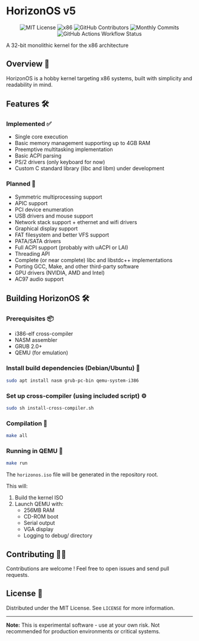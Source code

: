 # HorizonOS v5
<div align="center">
   
   ![MIT License](https://img.shields.io/badge/license-MIT-yellow.svg) 
   ![x86](https://img.shields.io/badge/arch-x86-informational) 
   ![GitHub Contributors](https://img.shields.io/github/contributors/EtienneMaire37/HorizonOS-v5?color=blue)
   ![Monthly Commits](https://img.shields.io/github/commit-activity/m/EtienneMaire37/HorizonOS-v5?color=orange)
   ![GitHub Actions Workflow Status](https://img.shields.io/github/actions/workflow/status/EtienneMaire37/HorizonOS-v5/.github%2Fworkflows%2Fmakefile.yml)
</div>

A 32-bit monolithic kernel for the x86 architecture

## Overview 🌟
HorizonOS is a hobby kernel targeting x86 systems, built with simplicity and readability in mind.

## Features 🛠️

### Implemented ✅
- Single core execution
- Basic memory management supporting up to 4GB RAM
- Preemptive multitasking implementation
- Basic ACPI parsing
- PS/2 drivers (only keyboard for now)
- Custom C standard library (libc and libm) under development

### Planned 📅
- Symmetric multiprocessing support
- APIC support
- PCI device enumeration
- USB drivers and mouse support
- Network stack support + ethernet and wifi drivers
- Graphical display support
- FAT filesystem and better VFS support
- PATA/SATA drivers
- Full ACPI support (probably with uACPI or LAI)
- Threading API
- Complete (or near complete) libc and libstdc++ implementations
- Porting GCC, Make, and other third-party software
- GPU drivers (NVIDIA, AMD and Intel)
- AC97 audio support

## Building HorizonOS 🛠️

### Prerequisites 📦
- i386-elf cross-compiler
- NASM assembler
- GRUB 2.0+
- QEMU (for emulation)

### Install build dependencies (Debian/Ubuntu) 🐧
```bash
sudo apt install nasm grub-pc-bin qemu-system-i386
```

### Set up cross-compiler (using included script) ⚙️
```bash
sudo sh install-cross-compiler.sh
```

### Compilation 🔨
```bash
make all
```

### Running in QEMU 🚀
```bash
make run
```

The `horizonos.iso` file will be generated in the repository root.

This will:
1. Build the kernel ISO
2. Launch QEMU with:
   - 256MB RAM
   - CD-ROM boot
   - Serial output
   - VGA display
   - Logging to debug/ directory

## Contributing 🧑‍💻
Contributions are welcome ! Feel free to open issues and send pull requests.

## License 📜
Distributed under the MIT License. See `LICENSE` for more information.

---

**Note:** This is experimental software - use at your own risk. Not recommended for production environments or critical systems.
